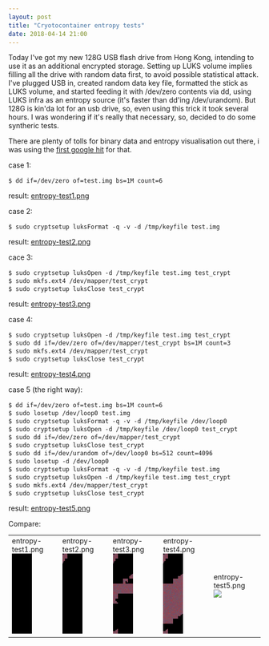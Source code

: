 ```yaml
---
layout: post
title: "Cryotocontainer entropy tests"
date: 2018-04-14 21:00
---
```


Today I've got my new 128G USB flash drive from Hong Kong, intending to use it as an additional
encrypted storage. Setting up LUKS volume implies filling all the drive with random data first, to
avoid possible statistical attack. I've plugged USB in, created random data key file, formatted the stick as
LUKS volume, and started feeding it with /dev/zero contents via dd, using LUKS infra as an entropy source
(it's faster than dd'ing /dev/urandom). But 128G is kin'da lot for an usb drive, so, even using this trick
it took several hours. I was wondering if it's really that necessary, so, decided to do some syntheric tests.

There are plenty of tolls for binary data and entropy visualisation out there, i was using the
[first google hit](http://binvis.io) for that.

case 1:
~~~
$ dd if=/dev/zero of=test.img bs=1M count=6
~~~
result: [entropy-test1.png](/img/entropy-test1.png)

case 2:
~~~
$ sudo cryptsetup luksFormat -q -v -d /tmp/keyfile test.img
~~~
result: [entropy-test2.png](/img/entropy-test2.png)

cace 3:
~~~
$ sudo cryptsetup luksOpen -d /tmp/keyfile test.img test_crypt
$ sudo mkfs.ext4 /dev/mapper/test_crypt
$ sudo cryptsetup luksClose test_crypt
~~~
result: [entropy-test3.png](/img/entropy-test3.png)

case 4:
~~~
$ sudo cryptsetup luksOpen -d /tmp/keyfile test.img test_crypt
$ sudo dd if=/dev/zero of=/dev/mapper/test_crypt bs=1M count=3
$ sudo mkfs.ext4 /dev/mapper/test_crypt
$ sudo cryptsetup luksClose test_crypt
~~~
result: [entropy-test4.png](/img/entropy-test4.png)

case 5 (the right way):
~~~
$ dd if=/dev/zero of=test.img bs=1M count=6
$ sudo losetup /dev/loop0 test.img 
$ sudo cryptsetup luksFormat -q -v -d /tmp/keyfile /dev/loop0
$ sudo cryptsetup luksOpen -d /tmp/keyfile /dev/loop0 test_crypt
$ sudo dd if=/dev/zero of=/dev/mapper/test_crypt
$ sudo cryptsetup luksClose test_crypt
$ sudo dd if=/dev/urandom of=/dev/loop0 bs=512 count=4096
$ sudo losetup -d /dev/loop0
$ sudo cryptsetup luksFormat -q -v -d /tmp/keyfile test.img
$ sudo cryptsetup luksOpen -d /tmp/keyfile test.img test_crypt
$ sudo mkfs.ext4 /dev/mapper/test_crypt
$ sudo cryptsetup luksClose test_crypt
~~~
result: [entropy-test5.png](/img/entropy-test5.png)

Compare:

<p>
<table border="0">
<tr>
<td>entropy-test1.png<br><a href="/img/entropy-test1.png"><img src="/img/entropy-test1.png" width="40"/></a></td>
<td>entropy-test2.png<br><a href="/img/entropy-test2.png"><img src="/img/entropy-test2.png" width="40"/></a></td>
<td>entropy-test3.png<br><a href="/img/entropy-test3.png"><img src="/img/entropy-test3.png" width="40"/></a></td>
<td>entropy-test4.png<br><a href="/img/entropy-test4.png"><img src="/img/entropy-test4.png" width="40"/></a></td>
<td>entropy-test5.png<br><a href="/img/entropy-test5.png"><img src="/img/entropy-test6.png" width="40"/></a></td>
</tr>
</table>
</p>


